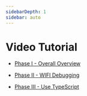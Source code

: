 ```yaml
---
sidebarDepth: 1
sidebar: auto
---
```


# Video Tutorial

- [Phase I - Overall Overview](/video/first)

- [Phase II - WIFI Debugging](/video/second)

- [Phase III - Use TypeScript](/video/third)
